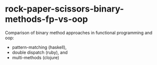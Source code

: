 # rock-paper-scissors-binary-methods-fp-vs-oop

Comparison of binary method approaches in functional programming and oop: 
- pattern-matching (haskell), 
- double dispatch (ruby), and 
- multi-methods (clojure)
